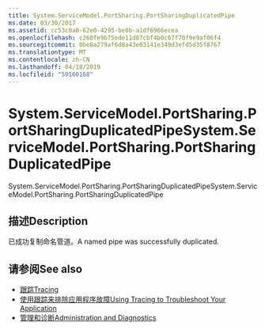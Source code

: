 ```yaml
---
title: System.ServiceModel.PortSharing.PortSharingDuplicatedPipe
ms.date: 03/30/2017
ms.assetid: cc53c0a0-62e0-4295-be0b-a1df6966ecea
ms.openlocfilehash: c268fe9b75ede11d87cbf4b0c67f70f9e9af06f4
ms.sourcegitcommit: 0be8a279af6d8a43e03141e349d3efd5d35f8767
ms.translationtype: MT
ms.contentlocale: zh-CN
ms.lasthandoff: 04/18/2019
ms.locfileid: "59160168"
---
```

# <a name="systemservicemodelportsharingportsharingduplicatedpipe"></a><span data-ttu-id="74f6c-102">System.ServiceModel.PortSharing.PortSharingDuplicatedPipe</span><span class="sxs-lookup"><span data-stu-id="74f6c-102">System.ServiceModel.PortSharing.PortSharingDuplicatedPipe</span></span>
<span data-ttu-id="74f6c-103">System.ServiceModel.PortSharing.PortSharingDuplicatedPipe</span><span class="sxs-lookup"><span data-stu-id="74f6c-103">System.ServiceModel.PortSharing.PortSharingDuplicatedPipe</span></span>  
  
## <a name="description"></a><span data-ttu-id="74f6c-104">描述</span><span class="sxs-lookup"><span data-stu-id="74f6c-104">Description</span></span>  
 <span data-ttu-id="74f6c-105">已成功复制命名管道。</span><span class="sxs-lookup"><span data-stu-id="74f6c-105">A named pipe was successfully duplicated.</span></span>  
  
## <a name="see-also"></a><span data-ttu-id="74f6c-106">请参阅</span><span class="sxs-lookup"><span data-stu-id="74f6c-106">See also</span></span>

- [<span data-ttu-id="74f6c-107">跟踪</span><span class="sxs-lookup"><span data-stu-id="74f6c-107">Tracing</span></span>](../../../../../docs/framework/wcf/diagnostics/tracing/index.md)
- [<span data-ttu-id="74f6c-108">使用跟踪来排除应用程序故障</span><span class="sxs-lookup"><span data-stu-id="74f6c-108">Using Tracing to Troubleshoot Your Application</span></span>](../../../../../docs/framework/wcf/diagnostics/tracing/using-tracing-to-troubleshoot-your-application.md)
- [<span data-ttu-id="74f6c-109">管理和诊断</span><span class="sxs-lookup"><span data-stu-id="74f6c-109">Administration and Diagnostics</span></span>](../../../../../docs/framework/wcf/diagnostics/index.md)
